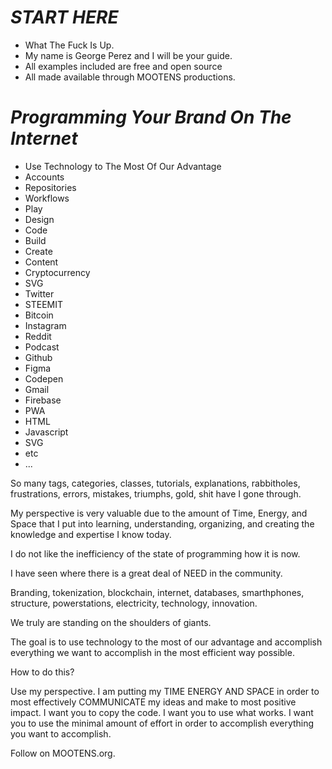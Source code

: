 # *START HERE*

- What The Fuck Is Up.
- My name is George Perez and I will be your guide.
- All examples included are free and open source
- All made available through MOOTENS productions.

# *Programming Your Brand On The Internet*
- Use Technology to The Most Of Our Advantage
- Accounts
- Repositories
- Workflows
- Play
- Design
- Code
- Build
- Create
- Content
- Cryptocurrency
- SVG
- Twitter
- STEEMIT
- Bitcoin
- Instagram
- Reddit
- Podcast
- Github
- Figma
- Codepen
- Gmail
- Firebase
- PWA
- HTML
- Javascript
- SVG
- etc
- ...


So many tags, categories, classes, tutorials, explanations, rabbitholes, frustrations, errors, mistakes, triumphs, gold, shit have I gone through.

My perspective is very valuable due to the amount of Time, Energy, and Space that I put into learning, understanding, organizing, and creating the knowledge and expertise I know today.

I do not like the inefficiency of the state of programming how it is now.

I have seen where there is a great deal of NEED in the community.

Branding, tokenization, blockchain, internet, databases, smarthphones, structure, powerstations, electricity, technology, innovation.

We truly are standing on the shoulders of giants.

The goal is to use technology to the most of our advantage and accomplish everything we want to accomplish in the most efficient way possible.

How to do this?

Use my perspective. I am putting my TIME ENERGY AND SPACE in order to most effectively COMMUNICATE my ideas and make to most positive impact. I want you to copy the code. I want you to use what works. I want you to use the minimal amount of effort in order to accomplish everything you want to accomplish.

Follow on MOOTENS.org.


